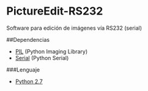 PictureEdit-RS232
=================

Software para edición de imágenes vía RS232 (serial)

##Dependencias

* [PIL](http://www.pythonware.com/products/pil/) (Python Imaging Library)
* [Serial](http://pyserial.sourceforge.net/) (Python Serial)


###Lenguaje

* [Python 2.7](http://www.python.org/download/)
